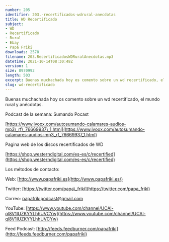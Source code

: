 ```yaml
---
number: 205
identifier: 203.-recertificados-wdrural-anecdotas
title: WD Recertificado
subject:
- WD
- Recertificado
- Rural
- Ebay
- Papá Friki
downloads: 2578
filename: 203.RecertificadosWDRuralAnecdotas.mp3
datetime: 2021-10-14T08:30:48Z
version: 1
size: 8970992
length: 503
excerpt: Buenas muchachada hoy os comento sobre un wd recertificado, el mundo rural y anécdotas.
slug: wd-recertificado
---
```

Buenas muchachada hoy os comento sobre un wd recertificado, el mundo rural y anécdotas.

Podcast de la semana: Sumando Pocast

[https://www.ivoox.com/autosumando-calamares-audios-mp3\_rf\_76669937\_1.html](https://www.ivoox.com/autosumando-calamares-audios-mp3_rf_76669937_1.html)

Pagina web de los discos recertificados de WD

[https://shop.westerndigital.com/es-es/c/recertified](https://shop.westerndigital.com/es-es/c/recertified)

Los métodos de contacto:

Web: [http://www.papafriki.es](http://www.papafriki.es/)

Twitter: [https://twitter.com/papa\_friki](https://twitter.com/papa_friki)

Correo: [papafrikipodcast@gmail.com](https://archive.org/details/papafrikipodast@gmail.com)

YouTube: [https://www.youtube.com/channel/UCAl-ql8V1IUZKYYLhhUVCYw](https://www.youtube.com/channel/UCAl-ql8V1IUZKYYLhhUVCYw)

Feed Podcast: [http://feeds.feedburner.com/papafriki](http://feeds.feedburner.com/papafriki)